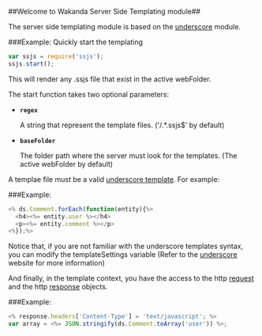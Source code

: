 ##Welcome to Wakanda Server Side Templating module##

The server side templating module is based on the [underscore](http://www.underscorejs.org) module.

###Example: Quickly start the templating
```js
var ssjs = require('ssjs');
ssjs.start();
```

This will render any .ssjs file that exist in the active webFolder.

The start function takes two optional parameters:

- **`regex`**

  A string that represent the template files. ('/.*\.ssjs$' by default)

- **`baseFolder`**

  The folder path where the server must look for the templates. (The active webFolder by default)
  
A templae file must be a valid [underscore template](http://underscorejs.org/#template). For example:

###Example:
```js
<% ds.Comment.forEach(function(entity){%>
  <h4><%= entity.user %></h4>
  <p><%= entity.comment %></p>
<%});%>
```

Notice that, if you are not familiar with the underscore templates syntax, you can modify the templateSettings variable (Refer to the [underscore](http://www.underscorejs.org) website for more information)

And finally, in the template context, you have the access to the http [request](http://doc.wakanda.org/HTTP-Request-Handlers/HTTPRequest.201-803366.en.html) and the http [response](http://doc.wakanda.org/HTTP-Request-Handlers/HTTPResponse.201-805902.en.html) objects.
  
###Example:
```js
<% response.headers['Content-Type'] = 'text/javascript'; %>
var array = <%= JSON.stringify(ds.Comment.toArray('user')) %>;
```
